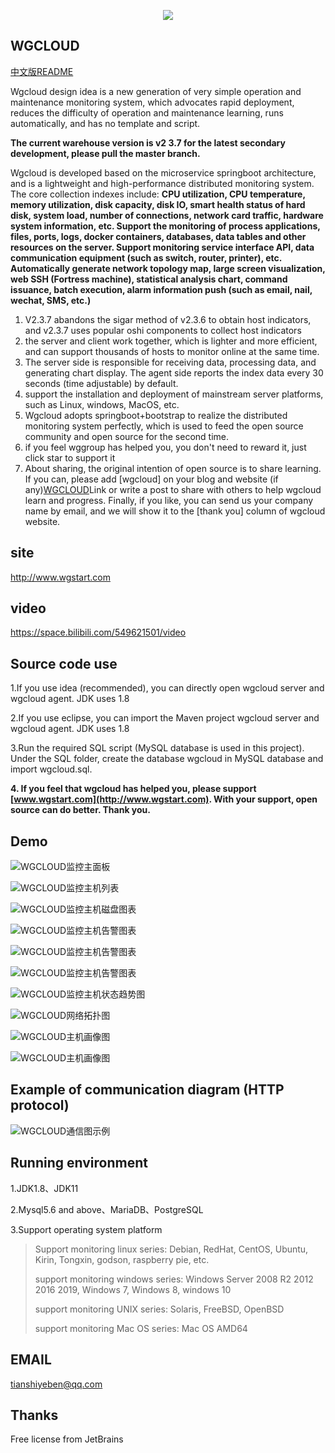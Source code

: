 <p align="center">
  <a target="_blank" href="http://www.wgstart.com">
    <img src="./demo/logo.png">
  </a>
 </p>



## WGCLOUD

[中文版README](./README.md)

Wgcloud design idea is a new generation of very simple operation and maintenance monitoring system, which advocates rapid deployment, reduces the difficulty of operation and maintenance learning, runs automatically, and has no template and script. 

**The current warehouse version is v2 3.7 for the latest secondary development, please pull the master branch.**

Wgcloud is developed based on the microservice springboot architecture, and is a lightweight and high-performance distributed monitoring system. The core collection indexes include: **CPU utilization, CPU temperature, memory utilization, disk capacity, disk IO, smart health status of hard disk, system load, number of connections, network card traffic, hardware system information, etc. Support the monitoring of process applications, files, ports, logs, docker containers, databases, data tables and other resources on the server. Support monitoring service interface API, data communication equipment (such as switch, router, printer), etc. Automatically generate network topology map, large screen visualization, web SSH (Fortress machine), statistical analysis chart, command issuance, batch execution, alarm information push (such as email, nail, wechat, SMS, etc.)** 

1. V2.3.7 abandons the sigar method of v2.3.6 to obtain host indicators, and v2.3.7 uses popular oshi components to collect host indicators
2. the server and client work together, which is lighter and more efficient, and can support thousands of hosts to monitor online at the same time.
3. The server side is responsible for receiving data, processing data, and generating chart display. The agent side reports the index data every 30 seconds (time adjustable) by default.
4. support the installation and deployment of mainstream server platforms, such as Linux, windows, MacOS, etc.
5. Wgcloud adopts springboot+bootstrap to realize the distributed monitoring system perfectly, which is used to feed the open source community and open source for the second time.
6. if you feel wggroup has helped you, you don't need to reward it, just click star to support it
7. About sharing, the original intention of open source is to share learning. If you can, please add [wgcloud] on your blog and website (if any)[WGCLOUD](http://www.wgstart.com)Link or write a post to share with others to help wgcloud learn and progress. Finally, if you like, you can send us your company name by email, and we will show it to the [thank you] column of wgcloud website.

## site

<http://www.wgstart.com>

## video

<https://space.bilibili.com/549621501/video>

## **Source code use**

1.If you use idea (recommended), you can directly open wgcloud server and wgcloud agent. JDK uses 1.8

2.If you use eclipse, you can import the Maven project wgcloud server and wgcloud agent. JDK uses 1.8

3.Run the required SQL script (MySQL database is used in this project). Under the SQL folder, create the database wgcloud in MySQL database and import wgcloud.sql.

**4. If you feel that wgcloud has helped you, please support [www.wgstart.com](http://www.wgstart.com). With your support, open source can do better. Thank you.**

## **Demo**





![WGCLOUD监控主面板](./demo/demo2.jpg)

![WGCLOUD监控主机列表](./demo/demo3.jpg)

![WGCLOUD监控主机磁盘图表](./demo/demo9.jpg)

![WGCLOUD监控主机告警图表](./demo/report.jpg)

![WGCLOUD监控主机告警图表](./demo/dp.jpg)

![WGCLOUD监控主机告警图表](./demo/dapingNew.jpg)

![WGCLOUD监控主机状态趋势图](./demo/demo4.jpg)



![WGCLOUD网络拓扑图](./demo/tpdemo.jpg)

![WGCLOUD主机画像图](./demo/ssh.jpg)

![WGCLOUD主机画像图](./demo/huaxiang.jpg)

## Example of communication diagram (HTTP protocol)

![WGCLOUD通信图示例](./demo/tongxin.jpg)

## Running environment

1.JDK1.8、JDK11

2.Mysql5.6 and above、MariaDB、PostgreSQL

3.Support operating system platform

> Support monitoring linux series: Debian, RedHat, CentOS, Ubuntu, Kirin, Tongxin, godson, raspberry pie, etc. 
>
> support monitoring windows series: Windows Server 2008 R2 2012 2016 2019, Windows 7, Windows 8, windows 10 
>
> support monitoring UNIX series: Solaris, FreeBSD, OpenBSD 
>
> support monitoring Mac OS series: Mac OS AMD64



## EMAIL

tianshiyeben@qq.com

## Thanks

Free license from JetBrains